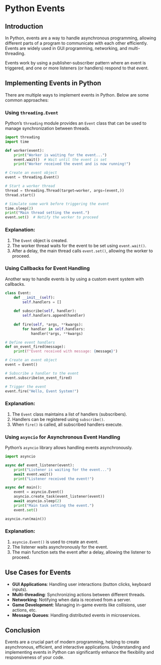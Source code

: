 # Python Events

## Introduction

In Python, events are a way to handle asynchronous programming, allowing different parts of a program to communicate with each other efficiently. Events are widely used in GUI programming, networking, and multi-threading.

Events work by using a publisher-subscriber pattern where an event is triggered, and one or more listeners (or handlers) respond to that event.

## Implementing Events in Python

There are multiple ways to implement events in Python. Below are some common approaches:

### Using `threading.Event`

Python’s `threading` module provides an `Event` class that can be used to manage synchronization between threads.

```python
import threading
import time

def worker(event):
    print("Worker is waiting for the event...")
    event.wait()  # Wait until the event is set
    print("Worker received the event and is now running!")

# Create an event object
event = threading.Event()

# Start a worker thread
thread = threading.Thread(target=worker, args=(event,))
thread.start()

# Simulate some work before triggering the event
time.sleep(2)
print("Main thread setting the event.")
event.set()  # Notify the worker to proceed
```

### Explanation:
1. The `Event` object is created.
2. The worker thread waits for the event to be set using `event.wait()`.
3. After a delay, the main thread calls `event.set()`, allowing the worker to proceed.

### Using Callbacks for Event Handling

Another way to handle events is by using a custom event system with callbacks.

```python
class Event:
    def __init__(self):
        self.handlers = []
    
    def subscribe(self, handler):
        self.handlers.append(handler)
    
    def fire(self, *args, **kwargs):
        for handler in self.handlers:
            handler(*args, **kwargs)

# Define event handlers
def on_event_fired(message):
    print(f"Event received with message: {message}")

# Create an event object
event = Event()

# Subscribe a handler to the event
event.subscribe(on_event_fired)

# Trigger the event
event.fire("Hello, Event System!")
```

### Explanation:
1. The `Event` class maintains a list of handlers (subscribers).
2. Handlers can be registered using `subscribe()`.
3. When `fire()` is called, all subscribed handlers execute.

### Using `asyncio` for Asynchronous Event Handling

Python’s `asyncio` library allows handling events asynchronously.

```python
import asyncio

async def event_listener(event):
    print("Listener is waiting for the event...")
    await event.wait()
    print("Listener received the event!")

async def main():
    event = asyncio.Event()
    asyncio.create_task(event_listener(event))
    await asyncio.sleep(2)
    print("Main task setting the event.")
    event.set()

asyncio.run(main())
```

### Explanation:
1. `asyncio.Event()` is used to create an event.
2. The listener waits asynchronously for the event.
3. The main function sets the event after a delay, allowing the listener to proceed.

## Use Cases for Events
- **GUI Applications**: Handling user interactions (button clicks, keyboard inputs).
- **Multi-threading**: Synchronizing actions between different threads.
- **Networking**: Notifying when data is received from a server.
- **Game Development**: Managing in-game events like collisions, user actions, etc.
- **Message Queues**: Handling distributed events in microservices.

## Conclusion

Events are a crucial part of modern programming, helping to create asynchronous, efficient, and interactive applications. Understanding and implementing events in Python can significantly enhance the flexibility and responsiveness of your code.

